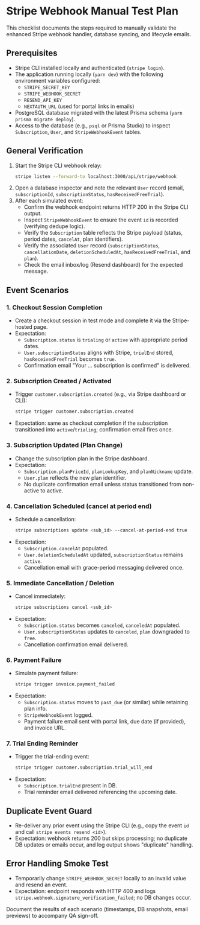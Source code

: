 # Stripe Webhook Manual Test Plan

This checklist documents the steps required to manually validate the enhanced Stripe webhook handler, database syncing, and lifecycle emails.

## Prerequisites

- Stripe CLI installed locally and authenticated (`stripe login`).
- The application running locally (`yarn dev`) with the following environment variables configured:
  - `STRIPE_SECRET_KEY`
  - `STRIPE_WEBHOOK_SECRET`
  - `RESEND_API_KEY`
  - `NEXTAUTH_URL` (used for portal links in emails)
- PostgreSQL database migrated with the latest Prisma schema (`yarn prisma migrate deploy`).
- Access to the database (e.g., `psql` or Prisma Studio) to inspect `Subscription`, `User`, and `StripeWebhookEvent` tables.

## General Verification

1. Start the Stripe CLI webhook relay:
   ```bash
   stripe listen --forward-to localhost:3000/api/stripe/webhook
   ```
2. Open a database inspector and note the relevant `User` record (email, `subscriptionId`, `subscriptionStatus`, `hasReceivedFreeTrial`).
3. After each simulated event:
   - Confirm the webhook endpoint returns HTTP 200 in the Stripe CLI output.
   - Inspect `StripeWebhookEvent` to ensure the event `id` is recorded (verifying dedupe logic).
   - Verify the `Subscription` table reflects the Stripe payload (status, period dates, `cancelAt`, plan identifiers).
   - Verify the associated `User` record (`subscriptionStatus`, `cancellationDate`, `deletionScheduledAt`, `hasReceivedFreeTrial`, and `plan`).
   - Check the email inbox/log (Resend dashboard) for the expected message.

## Event Scenarios

### 1. Checkout Session Completion
- Create a checkout session in test mode and complete it via the Stripe-hosted page.
- Expectation:
  - `Subscription.status` is `trialing` or `active` with appropriate period dates.
  - `User.subscriptionStatus` aligns with Stripe, `trialEnd` stored, `hasReceivedFreeTrial` becomes `true`.
  - Confirmation email "Your … subscription is confirmed" is delivered.

### 2. Subscription Created / Activated
- Trigger `customer.subscription.created` (e.g., via Stripe dashboard or CLI):
  ```bash
  stripe trigger customer.subscription.created
  ```
- Expectation: same as checkout completion if the subscription transitioned into `active`/`trialing`; confirmation email fires once.

### 3. Subscription Updated (Plan Change)
- Change the subscription plan in the Stripe dashboard.
- Expectation:
  - `Subscription.planPriceId`, `planLookupKey`, and `planNickname` update.
  - `User.plan` reflects the new plan identifier.
  - No duplicate confirmation email unless status transitioned from non-active to active.

### 4. Cancellation Scheduled (cancel at period end)
- Schedule a cancellation:
  ```bash
  stripe subscriptions update <sub_id> --cancel-at-period-end true
  ```
- Expectation:
  - `Subscription.cancelAt` populated.
  - `User.deletionScheduledAt` updated, `subscriptionStatus` remains `active`.
  - Cancellation email with grace-period messaging delivered once.

### 5. Immediate Cancellation / Deletion
- Cancel immediately:
  ```bash
  stripe subscriptions cancel <sub_id>
  ```
- Expectation:
  - `Subscription.status` becomes `canceled`, `canceledAt` populated.
  - `User.subscriptionStatus` updates to `canceled`, `plan` downgraded to `free`.
  - Cancellation confirmation email delivered.

### 6. Payment Failure
- Simulate payment failure:
  ```bash
  stripe trigger invoice.payment_failed
  ```
- Expectation:
  - `Subscription.status` moves to `past_due` (or similar) while retaining plan info.
  - `StripeWebhookEvent` logged.
  - Payment failure email sent with portal link, due date (if provided), and invoice URL.

### 7. Trial Ending Reminder
- Trigger the trial-ending event:
  ```bash
  stripe trigger customer.subscription.trial_will_end
  ```
- Expectation:
  - `Subscription.trialEnd` present in DB.
  - Trial reminder email delivered referencing the upcoming date.

## Duplicate Event Guard
- Re-deliver any prior event using the Stripe CLI (e.g., copy the event `id` and call `stripe events resend <id>`).
- Expectation: webhook returns 200 but skips processing; no duplicate DB updates or emails occur, and log output shows "duplicate" handling.

## Error Handling Smoke Test
- Temporarily change `STRIPE_WEBHOOK_SECRET` locally to an invalid value and resend an event.
- Expectation: endpoint responds with HTTP 400 and logs `stripe.webhook.signature_verification_failed`; no DB changes occur.

Document the results of each scenario (timestamps, DB snapshots, email previews) to accompany QA sign-off.
